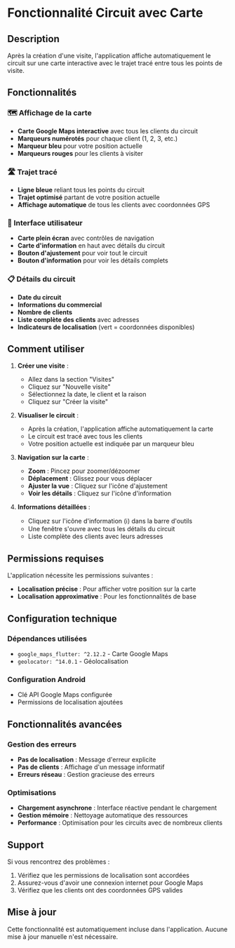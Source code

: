 # Fonctionnalité Circuit avec Carte

## Description

Après la création d'une visite, l'application affiche automatiquement le circuit sur une carte interactive avec le trajet tracé entre tous les points de visite.

## Fonctionnalités

### 🗺️ Affichage de la carte
- **Carte Google Maps interactive** avec tous les clients du circuit
- **Marqueurs numérotés** pour chaque client (1, 2, 3, etc.)
- **Marqueur bleu** pour votre position actuelle
- **Marqueurs rouges** pour les clients à visiter

### 🛣️ Trajet tracé
- **Ligne bleue** reliant tous les points du circuit
- **Trajet optimisé** partant de votre position actuelle
- **Affichage automatique** de tous les clients avec coordonnées GPS

### 📱 Interface utilisateur
- **Carte plein écran** avec contrôles de navigation
- **Carte d'information** en haut avec détails du circuit
- **Bouton d'ajustement** pour voir tout le circuit
- **Bouton d'information** pour voir les détails complets

### 📋 Détails du circuit
- **Date du circuit**
- **Informations du commercial**
- **Nombre de clients**
- **Liste complète des clients** avec adresses
- **Indicateurs de localisation** (vert = coordonnées disponibles)

## Comment utiliser

1. **Créer une visite** :
   - Allez dans la section "Visites"
   - Cliquez sur "Nouvelle visite"
   - Sélectionnez la date, le client et la raison
   - Cliquez sur "Créer la visite"

2. **Visualiser le circuit** :
   - Après la création, l'application affiche automatiquement la carte
   - Le circuit est tracé avec tous les clients
   - Votre position actuelle est indiquée par un marqueur bleu

3. **Navigation sur la carte** :
   - **Zoom** : Pincez pour zoomer/dézoomer
   - **Déplacement** : Glissez pour vous déplacer
   - **Ajuster la vue** : Cliquez sur l'icône d'ajustement
   - **Voir les détails** : Cliquez sur l'icône d'information

4. **Informations détaillées** :
   - Cliquez sur l'icône d'information (ℹ️) dans la barre d'outils
   - Une fenêtre s'ouvre avec tous les détails du circuit
   - Liste complète des clients avec leurs adresses

## Permissions requises

L'application nécessite les permissions suivantes :
- **Localisation précise** : Pour afficher votre position sur la carte
- **Localisation approximative** : Pour les fonctionnalités de base

## Configuration technique

### Dépendances utilisées
- `google_maps_flutter: ^2.12.2` - Carte Google Maps
- `geolocator: ^14.0.1` - Géolocalisation

### Configuration Android
- Clé API Google Maps configurée
- Permissions de localisation ajoutées

## Fonctionnalités avancées

### Gestion des erreurs
- **Pas de localisation** : Message d'erreur explicite
- **Pas de clients** : Affichage d'un message informatif
- **Erreurs réseau** : Gestion gracieuse des erreurs

### Optimisations
- **Chargement asynchrone** : Interface réactive pendant le chargement
- **Gestion mémoire** : Nettoyage automatique des ressources
- **Performance** : Optimisation pour les circuits avec de nombreux clients

## Support

Si vous rencontrez des problèmes :
1. Vérifiez que les permissions de localisation sont accordées
2. Assurez-vous d'avoir une connexion internet pour Google Maps
3. Vérifiez que les clients ont des coordonnées GPS valides

## Mise à jour

Cette fonctionnalité est automatiquement incluse dans l'application. Aucune mise à jour manuelle n'est nécessaire. 